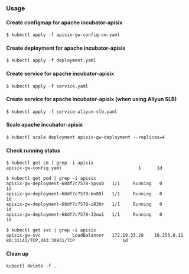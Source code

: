 ### Usage

#### Create configmap for apache incubator-apisix

```
$ kubectl apply -f apisix-gw-config-cm.yaml
```

#### Create deployment for apache incubator-apisix

```
$ kubectl apply -f deployment.yaml
```

#### Create service for apache incubator-apisix

```
$ kubectl apply -f service.yaml
```

#### Create service for apache incubator-apisix (when using Aliyun SLB)

```
$ kubectl apply -f service-aliyun-slb.yaml
```

#### Scale apache incubator-apisix

```
$ kubectl scale deployment apisix-gw-deployment --replicas=4
```

#### Check running status

```
$ kubectl get cm | grep -i apisix
apisix-gw-config.yaml                             1      1d

$ kubectl get pod | grep -i apisix
apisix-gw-deployment-68df7c7578-5pvxb   1/1     Running   0          1d
apisix-gw-deployment-68df7c7578-kn89l   1/1     Running   0          1d
apisix-gw-deployment-68df7c7578-i830r   1/1     Running   0          1d
apisix-gw-deployment-68df7c7578-32ow1   1/1     Running   0          1d

$ kubectl get svc | grep -i apisix
apisix-gw-svc            LoadBalancer   172.19.33.28    10.253.0.11   80:31141/TCP,443:30931/TCP                  1d

```

#### Clean up

```
kubectl delete -f .
```
